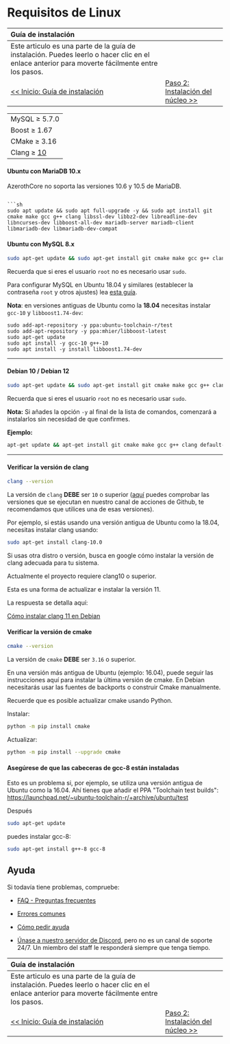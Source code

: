 # Requisitos de Linux

| Guía de instalación | |
| :- | :- |
| Este articulo es una parte de la guía de instalación. Puedes leerlo o hacer clic en el enlace anterior para moverte fácilmente entre los pasos. |
| [<< Inicio: Guía de instalación](classic-installation.md) | [Paso 2: Instalación del núcleo >>](linux-core-installation.md) |

| |
| :- |
| MySQL ≥ 5.7.0 |
| Boost ≥ 1.67 |
| CMake ≥ 3.16 |
| Clang ≥ [10](https://github.com/azerothcore/azerothcore-wotlk/actions?query=workflow%3Acore-build) |

#### Ubuntu con MariaDB 10.x

AzerothCore no soporta las versiones 10.6 y 10.5 de MariaDB.
```

```sh
sudo apt update && sudo apt full-upgrade -y && sudo apt install git cmake make gcc g++ clang libssl-dev libbz2-dev libreadline-dev libncurses-dev libboost-all-dev mariadb-server mariadb-client libmariadb-dev libmariadb-dev-compat
```

#### Ubuntu con MySQL 8.x

```sh
sudo apt-get update && sudo apt-get install git cmake make gcc g++ clang libmysqlclient-dev libssl-dev libbz2-dev libreadline-dev libncurses-dev mysql-server libboost-all-dev
```

Recuerda que si eres el usuario `root` no es necesario usar `sudo`.

Para configurar MySQL en Ubuntu 18.04 y similares (establecer la contraseña `root` y otros ajustes) lea [esta guía](https://www.digitalocean.com/community/tutorials/how-to-install-mysql-on-ubuntu-18-04).

**Nota**: en versiones antiguas de Ubuntu como la **18.04** necesitas instalar `gcc-10` y `libboost1.74-dev`:

```
sudo add-apt-repository -y ppa:ubuntu-toolchain-r/test
sudo add-apt-repository -y ppa:mhier/libboost-latest
sudo apt-get update
sudo apt install -y gcc-10 g++-10
sudo apt install -y install libboost1.74-dev
```

---

#### Debian 10 / Debian 12

```sh
sudo apt-get update && sudo apt-get install git cmake make gcc g++ clang default-libmysqlclient-dev libssl-dev libbz2-dev libreadline-dev libncurses-dev mariadb-server libboost-all-dev
```

Recuerda que si eres el usuario `root` no es necesario usar `sudo`.

**Nota:** Si añades la opción `-y` al final de la lista de comandos, comenzará a instalarlos sin necesidad de que confirmes.

**Ejemplo:**

```sh
apt-get update && apt-get install git cmake make gcc g++ clang default-libmysqlclient-dev libssl-dev libbz2-dev libreadline-dev libncurses-dev mariadb-server libboost-all-dev -y
```

---

#### Verificar la versión de clang

```sh
clang --version
```

La versión de `clang` **DEBE** ser `10` o superior ([aquí](https://github.com/azerothcore/azerothcore-wotlk/actions?query=workflow%3Acore-build) puedes comprobar las versiones que se ejecutan en nuestro canal de acciones de Github, te recomendamos que utilices una de esas versiones).

Por ejemplo, si estás usando una versión antigua de Ubuntu como la 18.04, necesitas instalar clang usando:

```sh
sudo apt-get install clang-10.0
```

Si usas otra distro o versión, busca en google cómo instalar la versión de clang adecuada para tu sistema.

Actualmente el proyecto requiere clang10 o superior.

Esta es una forma de actualizar e instalar la versión 11.

La respuesta se detalla aquí:

[Cómo instalar clang 11 en Debian](https://stackoverflow.com/questions/66223241/how-to-install-clang-11-on-debian)

#### Verificar la versión de cmake

```sh
cmake --version
```

La versión de `cmake` **DEBE** ser `3.16` o superior.

En una versión más antigua de Ubuntu (ejemplo: 16.04), puede seguir las instrucciones aquí para instalar la última versión de cmake. En Debian necesitarás usar las fuentes de backports o construir Cmake manualmente.

Recuerde que es posible actualizar cmake usando Python.

Instalar:

```sh
python -m pip install cmake
```

Actualizar:

```sh
python -m pip install --upgrade cmake
```

#### Asegúrese de que las cabeceras de gcc-8 están instaladas

Esto es un problema si, por ejemplo, se utiliza una versión antigua de Ubuntu como la 16.04. Ahí tienes que añadir el PPA "Toolchain test builds":
https://launchpad.net/~ubuntu-toolchain-r/+archive/ubuntu/test

Después

```sh
sudo apt-get update
```

puedes instalar gcc-8: 

```sh
sudo apt-get install g++-8 gcc-8
```

## Ayuda

Si todavía tiene problemas, compruebe:

* [FAQ - Preguntas frecuentes](faq.md)

* [Errores comunes](common-errors.md)

* [Cómo pedir ayuda](how-to-ask-for-help.md)

* [Únase a nuestro servidor de Discord](https://discord.gg/gkt4y2x), pero no es un canal de soporte 24/7. Un miembro del staff le responderá siempre que tenga tiempo.

| Guía de instalación | |
| :- | :- |
| Este articulo es una parte de la guía de instalación. Puedes leerlo o hacer clic en el enlace anterior para moverte fácilmente entre los pasos. |
| [<< Inicio: Guía de instalación](classic-installation.md) | [Paso 2: Instalación del núcleo >>](linux-core-installation.md) |
